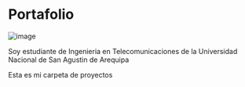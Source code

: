 # Portafolio

![image](https://user-images.githubusercontent.com/107966437/175056663-f8a1bb81-c6ce-4321-a25a-e7ac7b89ee70.png)

Soy estudiante de Ingenieria en Telecomunicaciones de la Universidad Nacional de San Agustin de Arequipa

Esta es mi carpeta de proyectos
